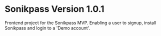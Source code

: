 # Sonikpass Version 1.0.1
Frontend project for the Sonikpass MVP. Enabling a user to signup, install Sonikpass and login to a 'Demo account'.
